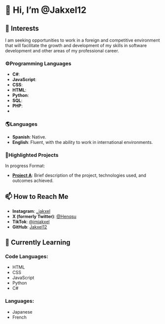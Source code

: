 # 👋 Hi, I’m @Jakxel12

## 👀 Interests
I am seeking opportunities to work in a foreign and competitive environment that will facilitate the growth and development of my skills in software development and other areas of my professional career.

### ⚙️Programming Languages

- **C#**: 
- **JavaScript**: 
- **CSS**:
- **HTML**:
- **Python**: 
- **SQL**: 
- **PHP**:
- 
### 🌎Languages

- **Spanish**: Native.
- **English**: Fluent, with the ability to work in international environments.

### 🐉Highlighted Projects

In progress
Format:
- **[Project A](link_to_project)**: Brief description of the project, technologies used, and outcomes achieved.

## 📫 How to Reach Me
- **Instagram**: [_jakxel](https://instagram.com/_jakxel)
- **X (formerly Twitter)**: [@Henqsu](https://twitter.com/Henqsu)
- **TikTok**: [@imjakxel](https://tiktok.com/@imjakxel)
- **GitHub**: [Jakxel12](https://github.com/Jakxel12)

## 🌱 Currently Learning
### Code Languages:
- HTML
- CSS
- JavaScript
- Python
- C#

### Languages:
- Japanese
- French
